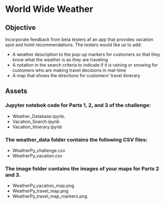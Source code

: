 # World Wide Weather

## Objective 
Incorporate feedback from beta testers af an app that provides vacation spot and hotel recommendations. The testers would like us to add: 
* A weather description to the pop-up markers for customers so that they know what the weather is as they are traveling
* A notation in the search criteria to indicate if it is raining or snowing for customers who are making travel decisions in real-time
* A map that shows the directions for customers’ travel itinerary

## Assets
### Jupyter notebok code for Parts 1, 2, and 3 of the challenge:
* Weather_Database.ipynb.
* Vacation_Search.ipynb
* Vacation_Itinerary.ipynb

### The weather_data folder contains the following CSV files:
* WeatherPy_challenge.csv
* WeatherPy_vacation.csv

### The image folder contains the images of your maps for Parts 2 and 3.
* WeatherPy_vacation_map.png
* WeatherPy_travel_map.png
* WeatherPy_travel_map_markers.png

